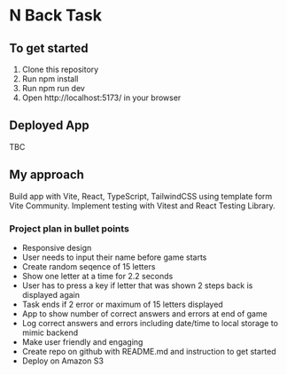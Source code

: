 # N Back Task


## To get started
1. Clone this repository
2. Run npm install
3. Run npm run dev
4. Open http://localhost:5173/ in your browser


## Deployed App
TBC

## My approach
Build app with Vite, React, TypeScript, TailwindCSS using template form Vite Community.
Implement testing with Vitest and React Testing Library.

### Project plan in bullet points

* Responsive design
* User needs to input their name before game starts
* Create random seqence of 15 letters
* Show one letter at a time for 2.2 seconds
* User has to press a key if letter that was shown 2 steps back is displayed again
* Task ends if 2 error or maximum of 15 letters displayed
* App to show number of correct answers and errors at end of game
* Log correct answers and errors including date/time to local storage to mimic backend
* Make user friendly and engaging
* Create repo on github with README.md and instruction to get started
* Deploy on Amazon S3



